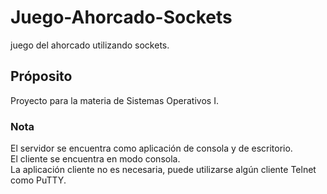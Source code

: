 # Juego-Ahorcado-Sockets
juego del ahorcado utilizando sockets.<br>

## Próposito
Proyecto para la materia de Sistemas Operativos I.<br>

### Nota
El servidor se encuentra como aplicación de consola y de escritorio.<br>
El cliente se encuentra en modo consola.<br>
La aplicación cliente no es necesaria, puede utilizarse algún cliente Telnet como PuTTY.<br>
